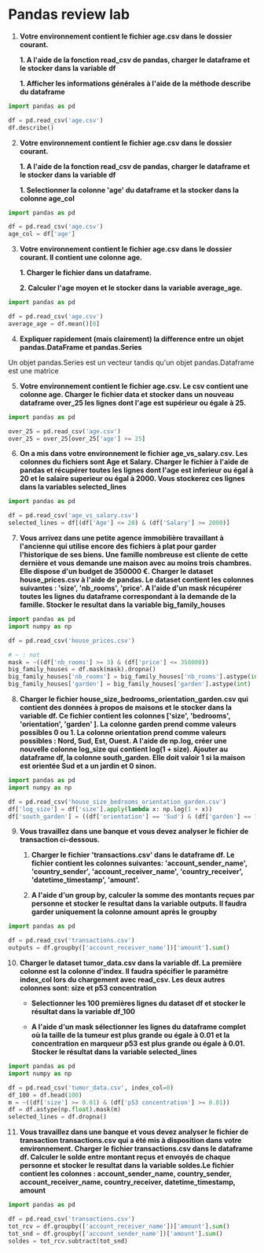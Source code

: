 # Pandas review lab

1. **Votre environnement contient le fichier age.csv dans le dossier courant.**

   **1. A l'aide de la fonction read_csv de pandas, charger le dataframe et le stocker dans la variable df**

   **1. Afficher les informations générales à l'aide de la méthode describe du dataframe**

```python
import pandas as pd

df = pd.read_csv('age.csv')
df.describe()
```

2. **Votre environnement contient le fichier age.csv dans le dossier courant.**

   **1. A l'aide de la fonction read_csv de pandas, charger le dataframe et le stocker dans la variable df**

   **1. Selectionner la colonne 'age' du dataframe et la stocker dans la colonne age_col**

```python
import pandas as pd

df = pd.read_csv('age.csv')
age_col = df['age']
```

3. **Votre environnement contient le fichier age.csv dans le dossier courant. Il contient une colonne age.**

   **1. Charger le fichier dans un dataframe.**

   **2. Calculer l'age moyen et le stocker dans la variable average_age.**

```python
import pandas as pd

df = pd.read_csv('age.csv')
average_age = df.mean()[0]
```

4. **Expliquer rapidement (mais clairement) la difference entre un objet pandas.DataFrame et pandas.Series**

Un objet pandas.Series est un vecteur tandis qu'un objet pandas.Dataframe est une matrice

5. **Votre environnement contient le fichier age.csv. Le csv contient une colonne age. Charger le fichier data et stocker dans un nouveau dataframe over_25 les lignes dont l'age est supérieur ou égale à 25.**

```python
import pandas as pd

over_25 = pd.read_csv('age.csv')
over_25 = over_25[over_25['age'] >= 25]
```

6. **On a mis dans votre environnement le fichier  age_vs_salary.csv. Les colonnes du fichiers sont Age et Salary. Charger le fichier à l'aide de pandas et récupérer toutes les lignes dont l'age est inferieur ou égal à 20  et le salaire superieur ou égal à 2000. Vous stockerez ces lignes dans la variables selected_lines**

```python
import pandas as pd

df = pd.read_csv('age_vs_salary.csv')
selected_lines = df[(df['Age'] <= 20) & (df['Salary'] >= 2000)]
```

7. **Vous arrivez dans une petite agence immobilière travaillant à l'ancienne qui utilise encore des fichiers à plat pour garder l'historique de ses biens. Une famille nombreuse est cliente de cette dernière et vous demande une maison avec au moins trois chambres. Elle dispose d'un budget de 350000 €. Charger le dataset house_prices.csv à l'aide de pandas. Le dataset contient les colonnes suivantes : 'size', 'nb_rooms', 'price'. A l'aide d'un mask récupérer toutes les lignes du dataframe correspondant à la demande de la famille. Stocker le resultat dans la variable big_family_houses**

```python
import pandas as pd 
import numpy as np

df = pd.read_csv('house_prices.csv')

# ~ : not 
mask = ~((df['nb_rooms'] >= 3) & (df['price'] <= 350000))
big_family_houses = df.mask(mask).dropna()
big_family_houses['nb_rooms'] = big_family_houses['nb_rooms'].astype(int)
big_family_houses['garden'] = big_family_houses['garden'].astype(int)
```

8. **Charger le fichier house_size_bedrooms_orientation_garden.csv qui contient des données à propos de maisons et le stocker dans la variable df. Ce fichier contient les colonnes ['size', 'bedrooms', 'orientation', 'garden' ]. La colonne garden prend comme valeurs possibles 0 ou 1. La colonne orientation prend comme valeurs possibles : Nord, Sud, Est, Ouest. A l'aide de np.log, créer une nouvelle colonne log_size qui contient log(1 + size). Ajouter au dataframe  df,  la colonne south_garden. Elle doit valoir 1 si la maison est orientée Sud et a un jardin et 0 sinon.**

```python
import pandas as pd
import numpy as np

df = pd.read_csv('house_size_bedrooms_orientation_garden.csv')
df['log_size'] = df['size'].apply(lambda x: np.log(1 + x))
df['south_garden'] = ((df['orientation'] == 'Sud') & (df['garden'] == 1)).astype(np.int)
```

9. **Vous travaillez dans une banque et vous devez analyser le fichier de transaction ci-dessous.** 

   1. **Charger le fichier 'transactions.csv' dans le dataframe df. Le fichier contient les colonnes suivantes: 'account_sender_name', 'country_sender', 'account_receiver_name', 'country_receiver', 'datetime_timestamp', 'amount'.**

   2. **A l'aide d'un group by, calculer la somme des montants reçues par personne et stocker le resultat dans la variable outputs. Il faudra garder uniquement la colonne amount après le groupby**

```python
import pandas as pd

df = pd.read_csv('transactions.csv')
outputs = df.groupby(['account_receiver_name'])['amount'].sum()
```

10. **Charger le dataset tumor_data.csv dans la variable df. La première colonne est la colonne d'index. Il faudra spécifier le paramètre index_col lors du chargement avec read_csv. Les deux autres colonnes sont: size et p53 concentration**

    - **Selectionner les 100 premières lignes du dataset df et stocker le résultat dans la variable df_100**

    - **A l'aide d'un mask sélectionner les lignes du dataframe complet où la taille de la tumeur est plus grande ou égale à 0.01 et la concentration en marqueur p53 est plus grande ou égale à 0.01. Stocker le résultat dans la variable selected_lines**

```python
import pandas as pd
import numpy as np

df = pd.read_csv('tumor_data.csv', index_col=0)
df_100 = df.head(100)
m = ~((df['size'] >= 0.01) & (df['p53 concentration'] >= 0.01))
df = df.astype(np.float).mask(m)
selected_lines = df.dropna()
```

11. **Vous travaillez dans une banque et vous devez analyser le fichier de transaction transactions.csv qui a été mis à disposition dans votre environnement. Charger le fichier transactions.csv dans le dataframe df. Calculer le solde entre montant reçus et envoyés de chaque personne  et stocker le resultat dans la variable soldes.Le fichier contient les colonnes : account_sender_name, country_sender,  account_receiver_name, country_receiver, datetime_timestamp, amount**

```python
import pandas as pd

df = pd.read_csv('transactions.csv')
tot_rcv = df.groupby(['account_receiver_name'])['amount'].sum()
tot_snd = df.groupby(['account_sender_name'])['amount'].sum()
soldes = tot_rcv.subtract(tot_snd)
```